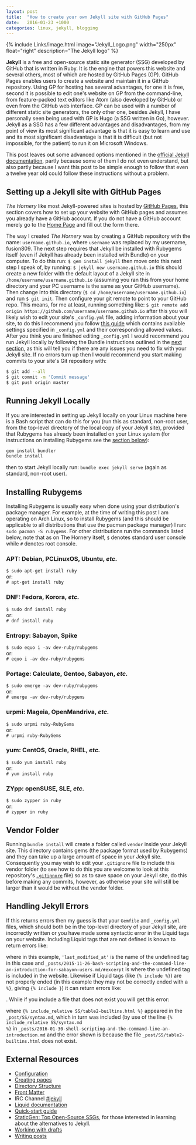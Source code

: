 ```yaml
---
layout: post
title:  "How to create your own Jekyll site with GitHub Pages"
date:   2016-01-23 +1000
categories: linux, jekyll, blogging
---
```


{% include Links/image.html image="Jekyll_Logo.png" width="250px" float="right" description="The Jekyll logo" %}

**Jekyll** is a free and open-source static site generator (SSG) developed by GitHub that is written in Ruby. It is the engine that powers this website and several others, most of which are hosted by GitHub Pages (GP). GitHub Pages enables users to create a website and maintain it in a GitHub repository. Using GP for hosting has several advantages, for one it is free, second it is possible to edit one's website on GP from the command-line, from feature-packed text editors like Atom (also developed by GitHub) or even from the GitHub web interface. GP can be used with a number of different static site generators, the only other one, besides Jekyll, I have personally seen being used with GP is Hugo (a SSG written in Go), however. Jekyll as a SSG has a few different advantages and disadvantages, from my point of view its most significant advantage is that it is easy to learn and use and its most significant disadvantage is that it is difficult (but not impossible, for the patient) to run it on Microsoft Windows.

This post leaves out some advanced options mentioned in the [official Jekyll documentation](http://jekyllrb.com/docs/home/), partly because some of them I do not even understand, but also partly because I want this post to be simple enough to follow that even a twelve year old could follow these instructions without a problem.

## Setting up a Jekyll site with GitHub Pages
*The Hornery* like most Jekyll-powered sites is hosted by [GitHub Pages](https://pages.github.com/), this section covers how to set up your website with GitHub pages and assumes you already have a GitHub account. If you do not have a GitHub account merely go to the [Home Page](https://github.com/) and fill out the form there.

The way I created *The Hornery* was by creating a GitHub repository with the name: `username.github.io`, where `username` was replaced by my username, fusion809. The next step requires that Jekyll be installed with Rubygems itself (even if Jekyll has already been installed with Bundle) on your computer. To do this run:
`$ gem install jekyll`
then move onto this next step I speak of, by running:
`$ jekyll new username.github.io`
this should create a new folder with the default layout of a Jekyll site in `/home/username/username.github.io` (assuming you ran this from your home directory and your PC username is the same as your GitHub username). Then change into this directory (`$ cd /home/username/username.github.io`) and run `$ git init`. Then configure your git remote to point to your GitHub repo. This means, for me at least, running something like:
`$ git remote add origin https://github.com/username/username.github.io`
after this you will likely wish to edit your site's `_config.yml` file, adding information about your site, to do this I recommend you follow [this guide](http://jekyllrb.com/docs/configuration/) which contains available settings specified in `_config.yml` and their corresponding allowed values. After you think you are finished editing `_config.yml` I would recommend you run Jekyll locally by following the Bundle instructions outlined in the [next section](#running-jekyll-locally), as this will tell you if there are any issues you need to fix with your Jekyll site. If no errors turn up then I would recommend you start making commits to your site's Git repository with:
```bash
$ git add --all
$ git commit -m 'Commit message'
$ git push origin master
```

## Running Jekyll Locally
If you are interested in setting up Jekyll locally on your Linux machine here is a Bash script that can do this for you (run this as standard, non-root user, from the top-level directory of the local copy of your Jekyll site), provided that Rubygems has already been installed on your Linux system (for instructions on installing Rubygems see the [section below](#installing-rubygems)):
```bash
gem install bundler
bundle install
```
then to start Jekyll locally run: `bundle exec jekyll serve` (again as standard, non-root user).

## Installing Rubygems
Installing Rubygems is usually easy when done using your distribution's package manager. For example, at the time of writing this post I am operating on Arch Linux, so to install Rubygems (and this should be applicable to all distributions that use the pacman package manager) I ran: `sudo pacman -S rubygems`. For other distributions run the commands listed below, note that as on The Hornery itself, `$` denotes standard user console while `#` denotes root console.

### APT: Debian, PCLinuxOS, Ubuntu, *etc.*
`$ sudo apt-get install ruby`<br/>
or:<br/>
`# apt-get install ruby`

### DNF: Fedora, Korora, *etc.*
`$ sudo dnf install ruby`<br/>
or:<br/>
`# dnf install ruby`

### Entropy: Sabayon, Spike
`$ sudo equo i -av dev-ruby/rubygems`<br/>
or:<br/>
`# equo i -av dev-ruby/rubygems`

### Portage: Calculate, Gentoo, Sabayon, *etc.*
`$ sudo emerge -av dev-ruby/rubygems`<br/>
or:<br/>
`# emerge -av dev-ruby/rubygems`

### urpmi: Mageia, OpenMandriva, *etc.*
`$ sudo urpmi ruby-RubyGems`<br/>
or:<br/>
`# urpmi ruby-RubyGems`

### yum: CentOS, Oracle, RHEL, *etc.*
`$ sudo yum install ruby`<br/>
or:<br/>
`# yum install ruby`

### ZYpp: openSUSE, SLE, *etc.*
`$ sudo zypper in ruby`<br/>
or:<br/>
`# zypper in ruby`

## Vendor Folder
Running `bundle install` will create a folder called `vendor` inside your Jekyll site. This directory contains gems (the package format used by Rubygems) and they can take up a large amount of space in your Jekyll site. Consequently you may wish to edit your `.gitignore` file to include this vendor folder (to see how to do this you are welcome to look at this repository's [`.gitignore`](https://github.com/fusion809/fusion809.github.io/blob/master/.gitignore) file) so as to save space on your Jekyll site, do this before making any commits, however, as otherwise your site will still be larger than it would be without the vendor folder.

## Handling Jekyll Errors
If this returns errors then my guess is that your `Gemfile` and `_config.yml` files, which should both be in the top-level directory of your Jekyll site, are incorrectly written or you have made some syntactic error in the Liquid tags on your website. Including Liquid tags that are not defined is known to return errors like:
<script src="/js/d6e9ab458439c86ffc37.js"></script>
where in this example, `'last_modified_at'` is the name of the undefined tag in this case and `_posts/2015-11-26-bash-scripting-and-the-command-line-an-introduction-for-sabayon-users.md/#excerpt` is where the undefined tag is included in the website. Likewise if Liquid tags (like <code>&#123;&#37; include &#37;&#125;</code>) are not properly ended (in this example they may not be correctly ended with a <code>&#37;&#125;</code>, giving <code>&#123;&#37; include &#125;</code>) it can return errors like:
<script src="/js/4258ee4ad2495ad5c62c.js"></script>
. While if you include a file that does not exist you will get this error:
<script src="/js/6e73a98b03d0cdcf530b.js"></script>
where <code>&#123;&#37; include_relative SS/table2-builtins.html &#37;&#125;</code> appeared in the `_post/SS/syntax.md`, which in turn was included (by use of the line <code>&#123;&#37; include_relative SS/syntax.md &#37;&#125;</code> in `_posts/2016-01-30-shell-scripting-and-the-command-line-an-introduction.md` and the error shown is because the file `_post/SS/table2-builtins.html` does not exist.


## External Resources
* [Configuration](http://jekyllrb.com/docs/configuration/)
* [Creating pages](http://jekyllrb.com/docs/pages/)
* [Directory Structure](http://jekyllrb.com/docs/structure/)
* [Front Matter](http://jekyllrb.com/docs/frontmatter/)
* IRC Channel [#jekyll](irc://irc.freenode.net/#jekyll)
* [Liquid documentation](https://github.com/Shopify/liquid/wiki/Liquid-for-Designers)
* [Quick-start guide](http://jekyllrb.com/docs/quickstart/)
* [StaticGen: Top Open-Source SSGs](https://www.staticgen.com/), for those interested in learning about the alternatives to Jekyll.
* [Working with drafts](http://jekyllrb.com/docs/drafts/)
* [Writing posts](http://jekyllrb.com/docs/posts/)
